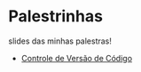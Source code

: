 # Palestrinhas
slides das minhas palestras!

* [Controle de Versão de Código](slides/controle-versao-codigo/)
